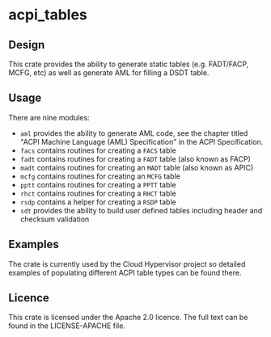 # acpi_tables

## Design

This crate provides the ability to generate static tables (e.g. FADT/FACP,
MCFG, etc) as well as generate AML for filling a DSDT table.

## Usage

There are nine modules:

* `aml` provides the ability to generate AML code, see the chapter titled "ACPI
  Machine Language (AML) Specification" in the ACPI Specification.
* `facs` contains routines for creating a `FACS` table
* `fadt` contains routines for creating a `FADT` table (also known as FACP)
* `madt` contains routines for creating an `MADT` table (also known as APIC)
* `mcfg` contains routines for creating an `MCFG` table
* `pptt` contains routines for creating a `PPTT` table
* `rhct` contains routines for creating a `RHCT` table
* `rsdp` contains a helper for creating a `RSDP` table
* `sdt` provides the ability to build user defined tables including header and
  checksum validation

## Examples

The crate is currently used by the Cloud Hypervisor project so detailed
examples of populating different ACPI table types can be found there.


## Licence

This crate is licensed under the Apache 2.0 licence. The full text can be found
in the LICENSE-APACHE file.
